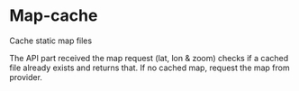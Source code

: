 # Map-cache
Cache static map files

The API part received the map request (lat, lon & zoom) checks if a cached file already exists and returns that. If no cached map, request the map from provider.
